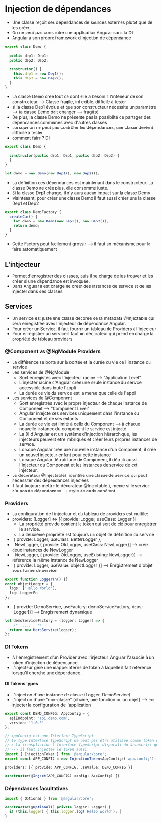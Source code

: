# Injection de dépendances
* Une classe reçoit ses dépendances de sources externes plutôt que de les créer.
* On ne peut pas construire une application Angular sans la DI
* Angular a son propre framework d'injection de dépendance
```typescript
export class Demo {
 
  public dep1: Dep1;
  public dep2: Dep2;
 
  constructor() {
    this.dep1 = new Dep1();
    this.dep2 = new Dep2();
  }
}
```
* La classe Demo crée tout ce dont elle a besoin à l'intérieur de son constructeur --> Classe fragile, inflexible, difficile à tester
* si la classe Dep1 évolue et que son constructeur nécessite un paramètre --> la classe Demo doit changer --> fragilité
* De plus, la classe Demo ne présente pas la possibilté de partager des dépendances communes avec d'autres classes
* Lorsque on ne peut pas contrôler les dépendances, une classe devient difficile à tester
* comment faire ? DI 
```typescript
export class Demo {
 
  constructor(public dep1: Dep1, public dep2: Dep2) {
  }
}

let demo = new Demo(new Dep1(), new Dep2());
```
* La définition des dépendances est maintenant dans le constructeur. La classe Demo ne crée plus, elle consomme juste.
* Si la classe Dep1 change, il n'y aura aucun impact sur la classe Demo
* Maintenant, pour créer une classe Demo il faut aussi créer une la classe Dep1 et Dep2 
```typescript
export class DemoFactory {
  createCar() {
    let demo = new Demo(new Dep1(), new Dep2());
    return demo;
  }
}
```
* Cette Factory peut facilement grossir --> il faut un mécanisme pour le faire automatiquement

## L'intjecteur
* Permet d'enregistrer des classes, puis il se charge de les trouver et les créer si une dépendance est invoquée.
* Dans Angular il est chargé de créer des instances de service et de les injecter dans des classes

## Services
* Un service est juste une classe décorée de la metadata @Injectable qui sera enregistrée avec l'injecteur de dépendance Angular.
* Pour créer un Service, il faut fournir un tableau de Providers à l'injecteur
* Pour enregistrer un service il faut un décorateur qui prend en charge la propriété de tableau providers
### @Component vs @NgModule Providers
* La différence se porte sur la portée et la durée du vie de l'instance du service
* Les services de @NgModule 
    - Sont enregistés avec l'injecteur racine --> "Application Level"
    - L'injecter racine d'Angular crée une seule instance du serivce accessible dans toute l'appli
    - La durée de vie du service est la meme que celle de l'appli
* Les services de @Component
    - Sont enregistrés avec le propre injecteur de chaque instance de Component --> "Component Level"
    - Angular intejcte ces services uniquement dans l'instance du Component et de ses enfants
    - La durée de vie est limité à celle du Component --> à chaque nouvelle instance du component le service est injecté 
    - La DI d'Angular est un système d'injection hiérarchique, les injecteurs peuvent etre imbriqués et créer leurs propres instances de service.
    - Lorsque Angular crée une nouvelle instance d'un Component, il crée un nouvel injecteur enfant pour cette instance
    - Lorsque Angular détruit lune de Component, il détruit aussi l'injecteur du Component et les instances de service de cet injecteur.
* Le décorateur @Injectable() identifie une classe de service qui peut nécessiter des dépendances injectées
* Il faut toujours mettre le décorateur @Injectable(), meme si le service n'a pas de dépendances --> style de code cohérent
### Providers
* La configuration de l'injecteur et du tableau de providers est multile:
* providers: [Logger] <=> [{ provide: Logger, useClass: Logger }]
    - La propriété provide contient le token qui sert de clé pour enregistrer le service.
    - La deuxième propriété est toujours un objet de définition du service
* [{ provide: Logger, useClass: BetterLogger }]
* [ NewLogger, { provide: OldLogger, useClass: NewLogger}] --> crée deux instances de NewLogger
* [ NewLogger, { provide: OldLogger, useExisting: NewLogger}] --> référence la même instance de NewLogger
* [{ provide: Logger, useValue: objectLogger }] --> Enrgistrement d'objet sous forme de service
```typescript
export function LoggerFn() {}
const objectLogger = {
  logs: ['Hello World'],
  log: LoggerFn
};
```
* [{ provide: DemoService, useFactory: demoServiceFactory, deps: [Logger]}] --> Enrgistrement dynamique
```typescript
let demoServiceFactory = (logger: Logger) => {
    /* .....   */
  return new HeroService(logger);
};
```
### DI Tokens
* A l'enregistrement d'un Provider avec l'injecteur, Angular l'associe à un token d'injection de dépendance. 
* L'injecteur gère une mappe interne de token à laquelle il fait référence lorsqu'il cherche une dépendance.
#### DI Tokens types
* L'injection d'une instance de classe (Logger, DemoService)
* L'injection d'une "non-classe" (chaîne, une fonction ou un objet) --> ex: injecter la configuration de l'application
```typescript
export const DEMO_CONFIG: AppConfig = {
  apiEndpoint: 'api.demo.com',
  version: '1.0.0'
};

// AppConfig est une Interface TypeScript
// Le type Interface TypeScript ne peut pas être utilisée comme token d'injection pas Angular
// A la transpliation l'Interface TypeScript disparaît du JavaScript généré.
// --> il faut injecter le token aussi
import { InjectionToken } from '@angular/core';
export const APP_CONFIG = new InjectionToken<AppConfig>('app.config');

providers: [{ provide: APP_CONFIG, useValue: DEMO_CONFIG }]

constructor(@Inject(APP_CONFIG) config: AppConfig) {}
```

### Dépendances facultatives
```typescript
import { Optional } from '@angular/core';

constructor(@Optional() private logger: Logger) {
  if (this.logger) { this.logger.log('Hello world'); }
}
```